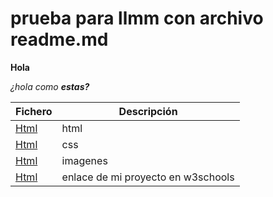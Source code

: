 # prueba para llmm con archivo readme.md

**Hola**

_¿hola como **estas?**_


Fichero|Descripción
-----------|---------
[Html](/proyecto/index.html)|html
[Html](/proyecto/css/style.css)|css
[Html](/proyecto/image)|imagenes
[Html](https://proyectohtmlcss.w3spaces.com/proyecto/index.html)|enlace de mi proyecto en w3schools


